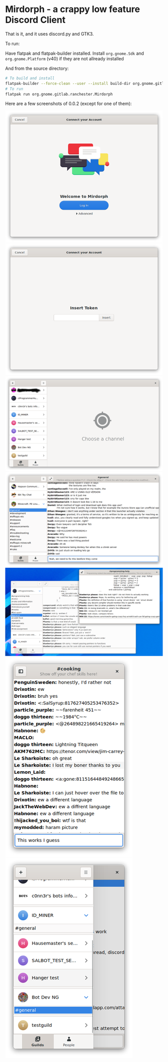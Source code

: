 # Mirdorph - a crappy low feature Discord Client

That is it, and it uses discord.py and GTK3.

To run:

Have flatpak and flatpak-builder installed.
Install `org.gnome.Sdk` and `org.gnome.Platform` (v40) if they are not allready installed

And from the source directory:

```bash
# To build and install
flatpak-builder --force-clean --user --install build-dir org.gnome.gitlab.ranchester.Mirdorph.json
# To run
flatpak run org.gnome.gitlab.ranchester.Mirdorph
```

Here are a few screenshots of 0.0.2 (except for one of them):

![image](./doc/asset/mirdorph-login.png)
![image](./doc/asset/mirdorph-login-token.png)
![image](./doc/asset/mirdorph-unselected-main-win.png)
![image](./doc/asset/mirdorph-with-channel.png)
![image](./doc/asset/mirdorph-popped-out.png)
![image](./doc/asset/mirdorph-mobile.png)
![image](./doc/asset/mirdorph-mobile-with-sidebar.png)
